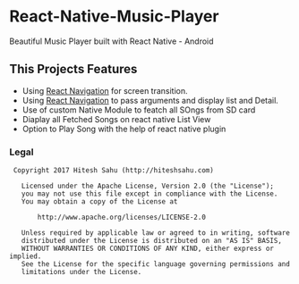 # React-Native-Music-Player
Beautiful Music Player built with React Native - Android

## This Projects Features

- Using [React Navigation](https://reactnavigation.org/docs/intro/)  for screen transition.
- Using [React Navigation](https://reactnavigation.org/docs/intro/)  to pass arguments and display list and Detail.
- Use of custom Native Module to featch all SOngs from SD card
- Diaplay all Fetched Songs on react native List View
- Option to Play Song with the help of react native plugin

### Legal

     Copyright 2017 Hitesh Sahu (http://hiteshsahu.com)

       Licensed under the Apache License, Version 2.0 (the "License");
       you may not use this file except in compliance with the License.
       You may obtain a copy of the License at

           http://www.apache.org/licenses/LICENSE-2.0

       Unless required by applicable law or agreed to in writing, software
       distributed under the License is distributed on an "AS IS" BASIS,
       WITHOUT WARRANTIES OR CONDITIONS OF ANY KIND, either express or implied.
       See the License for the specific language governing permissions and
       limitations under the License.
